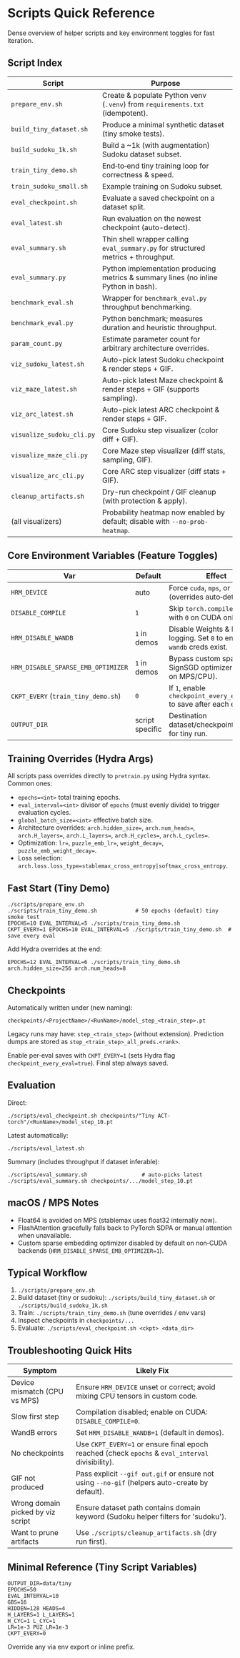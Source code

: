 # Scripts Quick Reference

Dense overview of helper scripts and key environment toggles for fast iteration.

## Script Index
| Script | Purpose |
|--------|---------|
| `prepare_env.sh` | Create & populate Python venv (`.venv`) from `requirements.txt` (idempotent). |
| `build_tiny_dataset.sh` | Produce a minimal synthetic dataset (tiny smoke tests). |
| `build_sudoku_1k.sh` | Build a ~1k (with augmentation) Sudoku dataset subset. |
| `train_tiny_demo.sh` | End‑to‑end tiny training loop for correctness & speed. |
| `train_sudoku_small.sh` | Example training on Sudoku subset. |
| `eval_checkpoint.sh` | Evaluate a saved checkpoint on a dataset split. |
| `eval_latest.sh` | Run evaluation on the newest checkpoint (auto-detect). |
| `eval_summary.sh` | Thin shell wrapper calling `eval_summary.py` for structured metrics + throughput. |
| `eval_summary.py` | Python implementation producing metrics & summary lines (no inline Python in bash). |
| `benchmark_eval.sh` | Wrapper for `benchmark_eval.py` throughput benchmarking. |
| `benchmark_eval.py` | Python benchmark; measures duration and heuristic throughput. |
| `param_count.py` | Estimate parameter count for arbitrary architecture overrides. |
| `viz_sudoku_latest.sh` | Auto-pick latest Sudoku checkpoint & render steps + GIF. |
| `viz_maze_latest.sh` | Auto-pick latest Maze checkpoint & render steps + GIF (supports sampling). |
| `viz_arc_latest.sh` | Auto-pick latest ARC checkpoint & render steps + GIF. |
| `visualize_sudoku_cli.py` | Core Sudoku step visualizer (color diff + GIF). |
| `visualize_maze_cli.py` | Core Maze step visualizer (diff stats, sampling, GIF). |
| `visualize_arc_cli.py` | Core ARC step visualizer (diff stats + GIF). |
| `cleanup_artifacts.sh` | Dry-run checkpoint / GIF cleanup (with protection & apply). |
| (all visualizers) | Probability heatmap now enabled by default; disable with `--no-prob-heatmap`. |

## Core Environment Variables (Feature Toggles)
| Var | Default | Effect |
|-----|---------|--------|
| `HRM_DEVICE` | auto | Force `cuda`, `mps`, or `cpu` (overrides auto‑detect). |
| `DISABLE_COMPILE` | `1` | Skip `torch.compile` (enable with `0` on CUDA only). |
| `HRM_DISABLE_WANDB` | `1` in demos | Disable Weights & Biases logging. Set `0` to enable if `wandb` creds exist. |
| `HRM_DISABLE_SPARSE_EMB_OPTIMIZER` | `1` in demos | Bypass custom sparse SignSGD optimizer (stability on MPS/CPU). |
| `CKPT_EVERY` (`train_tiny_demo.sh`) | `0` | If `1`, enable `checkpoint_every_eval=true` to save after each eval. |
| `OUTPUT_DIR` | script specific | Destination dataset/checkpoints root for tiny run. |

## Training Overrides (Hydra Args)
All scripts pass overrides directly to `pretrain.py` using Hydra syntax. Common ones:
- `epochs=<int>` total training epochs.
- `eval_interval=<int>` divisor of `epochs` (must evenly divide) to trigger evaluation cycles.
- `global_batch_size=<int>` effective batch size.
- Architecture overrides: `arch.hidden_size=`, `arch.num_heads=`, `arch.H_layers=`, `arch.L_layers=`, `arch.H_cycles=`, `arch.L_cycles=`.
- Optimization: `lr=`, `puzzle_emb_lr=`, `weight_decay=`, `puzzle_emb_weight_decay=`.
- Loss selection: `arch.loss.loss_type=stablemax_cross_entropy|softmax_cross_entropy`.

## Fast Start (Tiny Demo)
```
./scripts/prepare_env.sh
./scripts/train_tiny_demo.sh            # 50 epochs (default) tiny smoke test
EPOCHS=10 EVAL_INTERVAL=5 ./scripts/train_tiny_demo.sh
CKPT_EVERY=1 EPOCHS=10 EVAL_INTERVAL=5 ./scripts/train_tiny_demo.sh  # save every eval
```
Add Hydra overrides at the end:
```
EPOCHS=12 EVAL_INTERVAL=6 ./scripts/train_tiny_demo.sh arch.hidden_size=256 arch.num_heads=8
```

## Checkpoints
Automatically written under (new naming):
```
checkpoints/<ProjectName>/<RunName>/model_step_<train_step>.pt
```
Legacy runs may have: `step_<train_step>` (without extension). Prediction dumps are stored as `step_<train_step>_all_preds.<rank>`.

Enable per‑eval saves with `CKPT_EVERY=1` (sets Hydra flag `checkpoint_every_eval=true`). Final step always saved.

## Evaluation
Direct:
```
./scripts/eval_checkpoint.sh checkpoints/"Tiny ACT-torch"/<RunName>/model_step_10.pt
```
Latest automatically:
```
./scripts/eval_latest.sh
```
Summary (includes throughput if dataset inferable):
```
./scripts/eval_summary.sh                 # auto-picks latest
./scripts/eval_summary.sh checkpoints/.../model_step_10.pt
```

## macOS / MPS Notes
- Float64 is avoided on MPS (stablemax uses float32 internally now).
- FlashAttention gracefully falls back to PyTorch SDPA or manual attention when unavailable.
- Custom sparse embedding optimizer disabled by default on non‑CUDA backends (`HRM_DISABLE_SPARSE_EMB_OPTIMIZER=1`).

## Typical Workflow
1. `./scripts/prepare_env.sh`
2. Build dataset (tiny or sudoku): `./scripts/build_tiny_dataset.sh` or `./scripts/build_sudoku_1k.sh`
3. Train: `./scripts/train_tiny_demo.sh` (tune overrides / env vars)
4. Inspect checkpoints in `checkpoints/...`
5. Evaluate: `./scripts/eval_checkpoint.sh <ckpt> <data_dir>`

## Troubleshooting Quick Hits
| Symptom | Likely Fix |
|---------|------------|
| Device mismatch (CPU vs MPS) | Ensure `HRM_DEVICE` unset or correct; avoid mixing CPU tensors in custom code. |
| Slow first step | Compilation disabled; enable on CUDA: `DISABLE_COMPILE=0`. |
| WandB errors | Set `HRM_DISABLE_WANDB=1` (default in demos). |
| No checkpoints | Use `CKPT_EVERY=1` or ensure final epoch reached (check `epochs` & `eval_interval` divisibility). |
| GIF not produced | Pass explicit `--gif out.gif` or ensure not using `--no-gif` (helpers auto-create by default). |
| Wrong domain picked by viz script | Ensure dataset path contains domain keyword (Sudoku helper filters for 'sudoku'). |
| Want to prune artifacts | Use `./scripts/cleanup_artifacts.sh` (dry run first). |

## Minimal Reference (Tiny Script Variables)
```
OUTPUT_DIR=data/tiny
EPOCHS=50
EVAL_INTERVAL=10
GBS=16
HIDDEN=128 HEADS=4
H_LAYERS=1 L_LAYERS=1
H_CYC=1 L_CYC=1
LR=1e-3 PUZ_LR=1e-3
CKPT_EVERY=0
```
Override any via env export or inline prefix.

